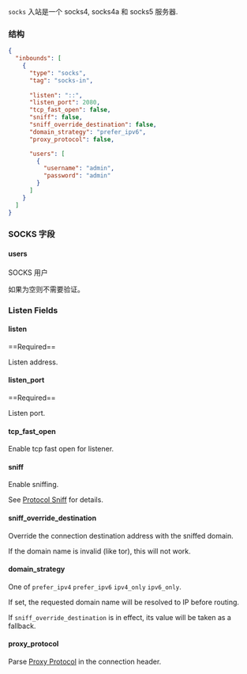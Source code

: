 `socks` 入站是一个 socks4, socks4a 和 socks5 服务器.

### 结构

```json
{
  "inbounds": [
    {
      "type": "socks",
      "tag": "socks-in",
      
      "listen": "::",
      "listen_port": 2080,
      "tcp_fast_open": false,
      "sniff": false,
      "sniff_override_destination": false,
      "domain_strategy": "prefer_ipv6",
      "proxy_protocol": false,

      "users": [
        {
          "username": "admin",
          "password": "admin"
        }
      ]
    }
  ]
}
```

### SOCKS 字段

#### users

SOCKS 用户

如果为空则不需要验证。

### Listen Fields

#### listen

==Required==

Listen address.

#### listen_port

==Required==

Listen port.

#### tcp_fast_open

Enable tcp fast open for listener.

#### sniff

Enable sniffing.

See [Protocol Sniff](/configuration/route/sniff/) for details.

#### sniff_override_destination

Override the connection destination address with the sniffed domain.

If the domain name is invalid (like tor), this will not work.

#### domain_strategy

One of `prefer_ipv4` `prefer_ipv6` `ipv4_only` `ipv6_only`.

If set, the requested domain name will be resolved to IP before routing.

If `sniff_override_destination` is in effect, its value will be taken as a fallback.

#### proxy_protocol

Parse [Proxy Protocol](https://www.haproxy.org/download/1.8/doc/proxy-protocol.txt) in the connection header.